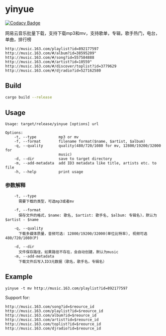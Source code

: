 # yinyue

[![Codacy Badge](https://api.codacy.com/project/badge/Grade/144f265f634b4015bbe5bc7f03233b03)](https://app.codacy.com/app/lonng/yinyue?utm_source=github.com&utm_medium=referral&utm_content=lonng/yinyue&utm_campaign=Badge_Grade_Dashboard)

网易云音乐批量下载，支持下载mp3和mv，支持歌单，专辑，歌手热门，电台，单曲，排行榜

```text
http://music.163.com/playlist?id=892177597
http://music.163.com/#/album?id=38595209"
http://music.163.com/#/song?id=557584888
http://music.163.com/#/artist?id=10559"
http://music.163.com/#/discover/toplist?id=3779629
http://music.163.com/#/djradio?id=527162580
```

## Build

```bash
cargo build --release
```

## Usage
```text
Usage: target/release/yinyue [options] url

Options:
    -t, --type          mp3 or mv
    -f, --format        filename format($name, $artist, $album)
    -q, --quality       quality(480/720/1080 for mv, 12800/19200/32000 for
                        music)
    -d, --dir           save to target directory
    -m, --add-metadata  add ID3 metadata like title, artists etc. to file
    -h, --help          print usage
```

### 参数解释
```
    -t, --type
      需要下载的类型，可选mp3或者mv
      
    -f, --format
      保存文件的格式，$name: 歌名, $artist: 歌手名, $album: 专辑名)，默认为$artist - $name
      
    -q, --quality
      下载多媒体质量，音频可选: 12800/19200/32000(单位比特率), 视频可选480/720/1080(P)
      
    -d, --dir
      文件保存路径，如果路径不存在，会自动创建，默认为music
    -m, --add-metadata
      下载文件后写入ID3元数据（歌名，歌手名，专辑名）
```

## Example

```shell
yinyue -t mv http://music.163.com/playlist?id=892177597
```

Support for:
```text
http://music.163.com/song?id=$reource_id
http://music.163.com/playlist?id=$reource_id
http://music.163.com/album?id=$reource_id
http://music.163.com/artist?id=$reource_id
http://music.163.com/toplist?id=$reource_id
http://music.163.com/djradio?id=$reource_id
```
